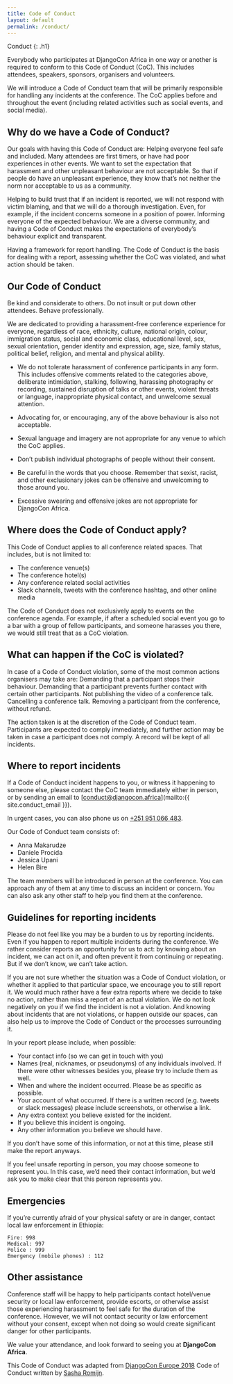 ```yaml
---
title: Code of Conduct
layout: default
permalink: /conduct/
---
```


Conduct
{: .h1}

Everybody who participates at DjangoCon Africa in one way or another is required to conform to this Code of Conduct (CoC). This includes attendees, speakers, sponsors, organisers and volunteers.

We will introduce a Code of Conduct team that will be primarily responsible for handling any incidents at the conference. The CoC applies before and throughout the event (including related activities such as social events, and social media).

## Why do we have a Code of Conduct?

Our goals with having this Code of Conduct are:
Helping everyone feel safe and included. Many attendees are first timers, or have had poor experiences in other events. We want to set the expectation that harassment and other unpleasant behaviour are not acceptable. So that if people do have an unpleasant experience, they know that’s not neither the norm nor acceptable to us as a community.

Helping to build trust that if an incident is reported, we will not respond with victim blaming, and that we will do a thorough investigation. Even, for example, if the incident concerns someone in a position of power.
Informing everyone of the expected behaviour. We are a diverse community, and having a Code of Conduct makes the expectations of everybody’s behaviour explicit and transparent.

Having a framework for report handling. The Code of Conduct is the basis for dealing with a report, assessing whether the CoC was violated, and what action should be taken.

## Our Code of Conduct

Be kind and considerate to others. Do not insult or put down other attendees. Behave professionally.

We are dedicated to providing a harassment-free conference experience for everyone, regardless of race, ethnicity, culture, national origin, colour, immigration status, social and economic class, educational level, sex, sexual orientation, gender identity and expression, age, size, family status, political belief, religion, and mental and physical ability.

- We do not tolerate harassment of conference participants in any form. This includes offensive comments related to the categories above, deliberate intimidation, stalking, following, harassing photography or recording, sustained disruption of talks or other events, violent threats or language, inappropriate physical contact, and unwelcome sexual attention.

- Advocating for, or encouraging, any of the above behaviour is also not acceptable.
- Sexual language and imagery are not appropriate for any venue to which the CoC applies.
- Don’t publish individual photographs of people without their consent.

- Be careful in the words that you choose. Remember that sexist, racist, and other exclusionary jokes can be offensive and unwelcoming to those around you.

- Excessive swearing and offensive jokes are not appropriate for DjangoCon Africa.

## Where does the Code of Conduct apply?

This Code of Conduct applies to all conference related spaces. That includes, but is not limited to:

- The conference venue(s)
- The conference hotel(s)
- Any conference related social activities
- Slack channels, tweets with the conference hashtag, and other online media

The Code of Conduct does not exclusively apply to events on the conference agenda. For example, if after a scheduled social event you go to a bar with a group of fellow participants, and someone harasses you there, we would still treat that as a CoC violation.

## What can happen if the CoC is violated?

In case of a Code of Conduct violation, some of the most common actions organisers may take are:
Demanding that a participant stops their behaviour.
Demanding that a participant prevents further contact with certain other participants.
Not publishing the video of a conference talk.
Cancelling a conference talk.
Removing a participant from the conference, without refund.

The action taken is at the discretion of the Code of Conduct team. Participants are expected to comply immediately, and further action may be taken in case a participant does not comply. A record will be kept of all incidents.

## Where to report incidents

If a Code of Conduct incident happens to you, or witness it happening to someone else, please contact the CoC team immediately either in person, or by sending an email to [conduct@djangocon.africa](mailto:{{ site.conduct_email }}).

In urgent cases, you can also phone us on [+251 951 066 483](tel:+251951066483).

Our Code of Conduct team consists of:

- Anna Makarudze
- Daniele Procida
- Jessica Upani
- Helen Bire

The team members will be introduced in person at the conference. You can approach any of them at any time to discuss an incident or concern. You can also ask any other staff to help you find them at the conference.

## Guidelines for reporting incidents

Please do not feel like you may be a burden to us by reporting incidents. Even if you happen to report multiple incidents during the conference. We rather consider reports an opportunity for us to act: by knowing about an incident, we can act on it, and often prevent it from continuing or repeating. But if we don’t know, we can’t take action.

If you are not sure whether the situation was a Code of Conduct violation, or whether it applied to that particular space, we encourage you to still report it. We would much rather have a few extra reports where we decide to take no action, rather than miss a report of an actual violation. We do not look negatively on you if we find the incident is not a violation. And knowing about incidents that are not violations, or happen outside our spaces, can also help us to improve the Code of Conduct or the processes surrounding it.

In your report please include, when possible:

- Your contact info (so we can get in touch with you)
- Names (real, nicknames, or pseudonyms) of any individuals involved. If there were other witnesses besides you, please try to include them as well.
- When and where the incident occurred. Please be as specific as possible.
- Your account of what occurred. If there is a written record (e.g. tweets or slack messages) please include screenshots, or otherwise a link.
- Any extra context you believe existed for the incident.
- If you believe this incident is ongoing.
- Any other information you believe we should have.

If you don’t have some of this information, or not at this time, please still make the report anyways.

If you feel unsafe reporting in person, you may choose someone to represent you. In this case, we’d need their contact information, but we’d ask you to make clear that this person represents you.

## Emergencies

If you’re currently afraid of your physical safety or are in danger, contact local law enforcement in Ethiopia:

    Fire: 998
    Medical: 997
    Police : 999
    Emergency (mobile phones) : 112

## Other assistance

Conference staff will be happy to help participants contact hotel/venue security or local law enforcement, provide escorts, or otherwise assist those experiencing harassment to feel safe for the duration of the conference. However, we will not contact security or law enforcement without your consent, except when not doing so would create significant danger for other participants.

We value your attendance, and look forward to seeing you at **DjangoCon Africa**.

This Code of Conduct was adapted from [DjangoCon Europe 2018](https://2018.djangocon.eu/conduct/) Code of Conduct written by [Sasha Romijn](#).
